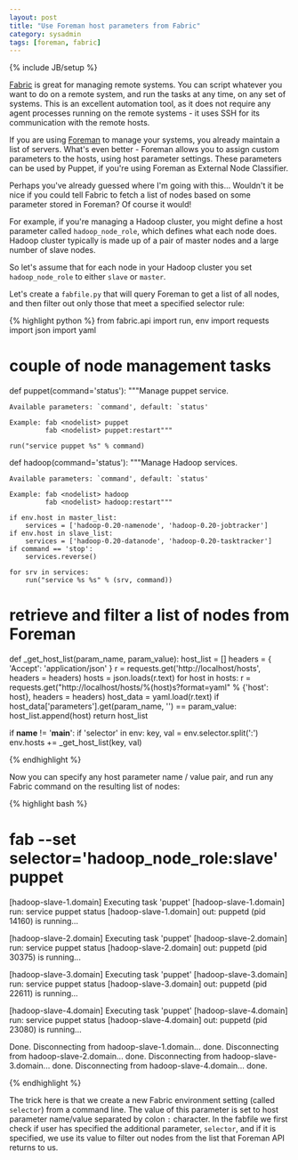 ```yaml
---
layout: post
title: "Use Foreman host parameters from Fabric"
category: sysadmin
tags: [foreman, fabric]
---
```

{% include JB/setup %}

[Fabric](http://www.fabfile.org) is great for managing remote systems. You can script whatever you want to do on a remote system, and run the tasks at any time, on any set of systems. This is an excellent automation tool, as it does not require any agent processes running on the remote systems - it uses SSH for its communication with the remote hosts.

If you are using [Foreman](http://www.theforeman.org) to manage your systems, you already maintain a list of servers. What's even better - Foreman allows you to assign custom parameters to the hosts, using host parameter settings. These parameters can be used by Puppet, if you're using Foreman as External Node Classifier.

Perhaps you've already guessed where I'm going with this... Wouldn't it be nice if you could tell Fabric to fetch a list of nodes based on some parameter stored in Foreman? Of course it would!

For example, if you're managing a Hadoop cluster, you might define a host parameter called `hadoop_node_role`, which defines what each node does. Hadoop cluster typically is made up of a pair of master nodes and a large number of slave nodes.

So let's assume that for each node in your Hadoop cluster you set `hadoop_node_role` to either `slave` or `master`.

Let's create a `fabfile.py` that will query Foreman to get a list of all nodes, and then filter out only those that meet a specified selector rule:

{% highlight python %}
from fabric.api import run, env
import requests
import json
import yaml

# couple of node management tasks

def puppet(command='status'):
    """Manage puppet service.

    Available parameters: `command', default: `status'

    Example: fab <nodelist> puppet
             fab <nodelist> puppet:restart"""

    run("service puppet %s" % command)

def hadoop(command='status'):
    """Manage Hadoop services.

    Available parameters: `command', default: `status'

    Example: fab <nodelist> hadoop
             fab <nodelist> hadoop:restart"""

    if env.host in master_list:
        services = ['hadoop-0.20-namenode', 'hadoop-0.20-jobtracker']
    if env.host in slave_list:
        services = ['hadoop-0.20-datanode', 'hadoop-0.20-tasktracker']
    if command == 'stop':
        services.reverse()

    for srv in services:
        run("service %s %s" % (srv, command))


# retrieve and filter a list of nodes from Foreman

def _get_host_list(param_name, param_value):
    host_list = []
    headers = { 'Accept': 'application/json' }
    r = requests.get('http://localhost/hosts', headers = headers)
    hosts = json.loads(r.text)
    for host in hosts:
        r = requests.get("http://localhost/hosts/%(host)s?format=yaml" % {'host': host}, headers = headers)
        host_data = yaml.load(r.text)
        if host_data['parameters'].get(param_name, '') == param_value:
            host_list.append(host)
    return host_list

if __name__ != '__main__':
    if 'selector' in env:
        key, val = env.selector.split(':')
        env.hosts += _get_host_list(key, val)


{% endhighlight %}

Now you can specify any host parameter name / value pair, and run any Fabric command on the resulting list of nodes:

{% highlight bash %}

# fab --set selector='hadoop_node_role:slave' puppet
[hadoop-slave-1.domain] Executing task 'puppet'
[hadoop-slave-1.domain] run: service puppet status
[hadoop-slave-1.domain] out: puppetd (pid  14160) is running...

[hadoop-slave-2.domain] Executing task 'puppet'
[hadoop-slave-2.domain] run: service puppet status
[hadoop-slave-2.domain] out: puppetd (pid  30375) is running...

[hadoop-slave-3.domain] Executing task 'puppet'
[hadoop-slave-3.domain] run: service puppet status
[hadoop-slave-3.domain] out: puppetd (pid  22611) is running...

[hadoop-slave-4.domain] Executing task 'puppet'
[hadoop-slave-4.domain] run: service puppet status
[hadoop-slave-4.domain] out: puppetd (pid  23080) is running...


Done.
Disconnecting from hadoop-slave-1.domain... done.
Disconnecting from hadoop-slave-2.domain... done.
Disconnecting from hadoop-slave-3.domain... done.
Disconnecting from hadoop-slave-4.domain... done.

{% endhighlight %}

The trick here is that we create a new Fabric environment setting (called `selector`) from a command line. The value of this parameter is set to host parameter name/value separated by colon `:` character. In the fabfile we first check if user has specified the additional parameter, `selector`, and if it is specified, we use its value to filter out nodes from the list that Foreman API returns to us.

